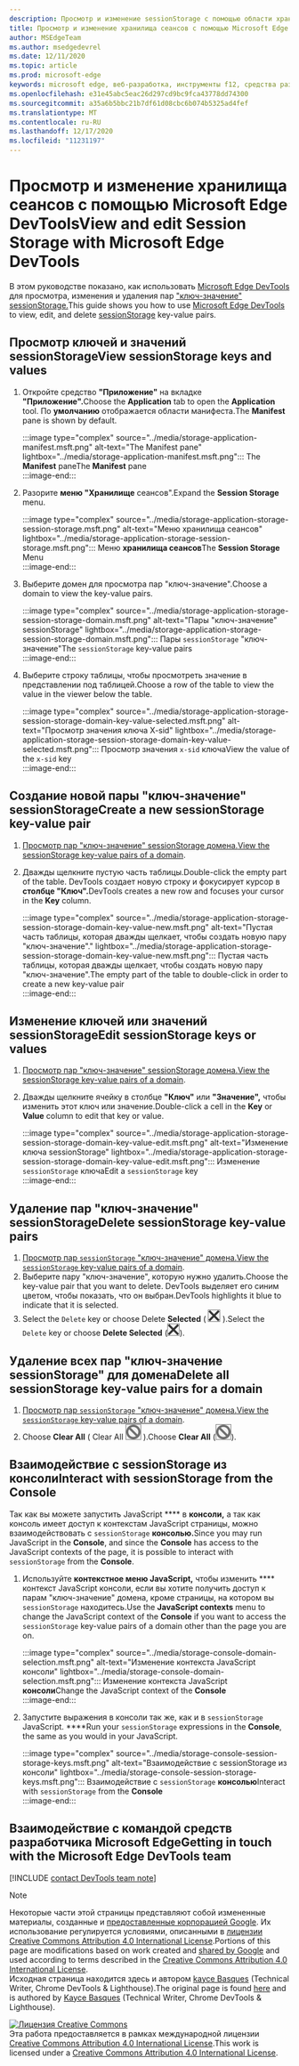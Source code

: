 ```yaml
---
description: Просмотр и изменение sessionStorage с помощью области хранилища сеансов и консоли.
title: Просмотр и изменение хранилища сеансов с помощью Microsoft Edge DevTools
author: MSEdgeTeam
ms.author: msedgedevrel
ms.date: 12/11/2020
ms.topic: article
ms.prod: microsoft-edge
keywords: microsoft edge, веб-разработка, инструменты f12, средства разработчика
ms.openlocfilehash: e31e45abc5eac26d297cd9bc9fca43778dd74300
ms.sourcegitcommit: a35a6b5bbc21b7df61d08cbc6b074b5325ad4fef
ms.translationtype: MT
ms.contentlocale: ru-RU
ms.lasthandoff: 12/17/2020
ms.locfileid: "11231197"
---
```

<!-- Copyright Kayce Basques 

   Licensed under the Apache License, Version 2.0 (the "License");
   you may not use this file except in compliance with the License.
   You may obtain a copy of the License at

       https://www.apache.org/licenses/LICENSE-2.0

   Unless required by applicable law or agreed to in writing, software
   distributed under the License is distributed on an "AS IS" BASIS,
   WITHOUT WARRANTIES OR CONDITIONS OF ANY KIND, either express or implied.
   See the License for the specific language governing permissions and
   limitations under the License.  -->

# <span data-ttu-id="481aa-104">Просмотр и изменение хранилища сеансов с помощью Microsoft Edge DevTools</span><span class="sxs-lookup"><span data-stu-id="481aa-104">View and edit Session Storage with Microsoft Edge DevTools</span></span>  

<span data-ttu-id="481aa-105">В этом руководстве показано, как использовать [Microsoft Edge DevTools][MicrosoftEdgeDevTools] для просмотра, изменения и удаления пар ["ключ-значение" sessionStorage.][MDNSessionStorage]</span><span class="sxs-lookup"><span data-stu-id="481aa-105">This guide shows you how to use [Microsoft Edge DevTools][MicrosoftEdgeDevTools] to view, edit, and delete [sessionStorage][MDNSessionStorage] key-value pairs.</span></span>  

## <span data-ttu-id="481aa-106">Просмотр ключей и значений sessionStorage</span><span class="sxs-lookup"><span data-stu-id="481aa-106">View sessionStorage keys and values</span></span>  

1.  <span data-ttu-id="481aa-107">Откройте средство **"Приложение"** на вкладке **"Приложение".**</span><span class="sxs-lookup"><span data-stu-id="481aa-107">Choose the **Application** tab to open the **Application** tool.</span></span>  <span data-ttu-id="481aa-108">По **умолчанию** отображается области манифеста.</span><span class="sxs-lookup"><span data-stu-id="481aa-108">The **Manifest** pane is shown by default.</span></span>  
    
    :::image type="complex" source="../media/storage-application-manifest.msft.png" alt-text="The Manifest pane" lightbox="../media/storage-application-manifest.msft.png":::
       <span data-ttu-id="481aa-110">The **Manifest** pane</span><span class="sxs-lookup"><span data-stu-id="481aa-110">The **Manifest** pane</span></span>  
    :::image-end:::  
    
1.  <span data-ttu-id="481aa-111">Разорите **меню "Хранилище** сеансов".</span><span class="sxs-lookup"><span data-stu-id="481aa-111">Expand the **Session Storage** menu.</span></span>  
    
    :::image type="complex" source="../media/storage-application-storage-session-storage.msft.png" alt-text="Меню хранилища сеансов" lightbox="../media/storage-application-storage-session-storage.msft.png":::
       <span data-ttu-id="481aa-113">Меню **хранилища сеансов**</span><span class="sxs-lookup"><span data-stu-id="481aa-113">The **Session Storage** Menu</span></span>  
    :::image-end:::  
    
1.  <span data-ttu-id="481aa-114">Выберите домен для просмотра пар "ключ-значение".</span><span class="sxs-lookup"><span data-stu-id="481aa-114">Choose a domain to view the key-value pairs.</span></span>  
    
    :::image type="complex" source="../media/storage-application-storage-session-storage-domain.msft.png" alt-text="Пары "ключ-значение" sessionStorage" lightbox="../media/storage-application-storage-session-storage-domain.msft.png":::
       <span data-ttu-id="481aa-116">Пары `sessionStorage` "ключ-значение"</span><span class="sxs-lookup"><span data-stu-id="481aa-116">The `sessionStorage` key-value pairs</span></span>  
    :::image-end:::  
    
1.  <span data-ttu-id="481aa-117">Выберите строку таблицы, чтобы просмотреть значение в представлении под таблицей.</span><span class="sxs-lookup"><span data-stu-id="481aa-117">Choose a row of the table to view the value in the viewer below the table.</span></span>  
    
    :::image type="complex" source="../media/storage-application-storage-session-storage-domain-key-value-selected.msft.png" alt-text="Просмотр значения ключа X-sid" lightbox="../media/storage-application-storage-session-storage-domain-key-value-selected.msft.png":::
       <span data-ttu-id="481aa-119">Просмотр значения `x-sid` ключа</span><span class="sxs-lookup"><span data-stu-id="481aa-119">View the value of the `x-sid` key</span></span>  
    :::image-end:::  
    
## <span data-ttu-id="481aa-120">Создание новой пары "ключ-значение" sessionStorage</span><span class="sxs-lookup"><span data-stu-id="481aa-120">Create a new sessionStorage key-value pair</span></span>  

1.  <span data-ttu-id="481aa-121">[Просмотр пар "ключ-значение" sessionStorage домена.](#view-sessionstorage-keys-and-values)</span><span class="sxs-lookup"><span data-stu-id="481aa-121">[View the sessionStorage key-value pairs of a domain](#view-sessionstorage-keys-and-values).</span></span>  
1.  <span data-ttu-id="481aa-122">Дважды щелкните пустую часть таблицы.</span><span class="sxs-lookup"><span data-stu-id="481aa-122">Double-click the empty part of the table.</span></span>  <span data-ttu-id="481aa-123">DevTools создает новую строку и фокусирует курсор в **столбце "Ключ".**</span><span class="sxs-lookup"><span data-stu-id="481aa-123">DevTools creates a new row and focuses your cursor in the **Key** column.</span></span>  
    
    :::image type="complex" source="../media/storage-application-storage-session-storage-domain-key-value-new.msft.png" alt-text="Пустая часть таблицы, которая дважды щелкает, чтобы создать новую пару "ключ-значение"." lightbox="../media/storage-application-storage-session-storage-domain-key-value-new.msft.png":::
       <span data-ttu-id="481aa-125">Пустая часть таблицы, которая дважды щелкает, чтобы создать новую пару "ключ-значение".</span><span class="sxs-lookup"><span data-stu-id="481aa-125">The empty part of the table to double-click in order to create a new key-value pair</span></span>  
    :::image-end:::  
    
## <span data-ttu-id="481aa-126">Изменение ключей или значений sessionStorage</span><span class="sxs-lookup"><span data-stu-id="481aa-126">Edit sessionStorage keys or values</span></span>  

1.  <span data-ttu-id="481aa-127">[Просмотр пар "ключ-значение" sessionStorage домена.](#view-sessionstorage-keys-and-values)</span><span class="sxs-lookup"><span data-stu-id="481aa-127">[View the sessionStorage key-value pairs of a domain](#view-sessionstorage-keys-and-values).</span></span>  
1.  <span data-ttu-id="481aa-128">Дважды щелкните ячейку в столбце **"Ключ"** или **"Значение",** чтобы изменить этот ключ или значение.</span><span class="sxs-lookup"><span data-stu-id="481aa-128">Double-click a cell in the **Key** or **Value** column to edit that key or value.</span></span>  
    
    :::image type="complex" source="../media/storage-application-storage-session-storage-domain-key-value-edit.msft.png" alt-text="Изменение ключа sessionStorage" lightbox="../media/storage-application-storage-session-storage-domain-key-value-edit.msft.png":::
       <span data-ttu-id="481aa-130">Изменение `sessionStorage` ключа</span><span class="sxs-lookup"><span data-stu-id="481aa-130">Edit a `sessionStorage` key</span></span>  
    :::image-end:::  
    
## <span data-ttu-id="481aa-131">Удаление пар "ключ-значение" sessionStorage</span><span class="sxs-lookup"><span data-stu-id="481aa-131">Delete sessionStorage key-value pairs</span></span>  

1.  <span data-ttu-id="481aa-132">[Просмотр пар `sessionStorage` "ключ-значение" домена.](#view-sessionstorage-keys-and-values)</span><span class="sxs-lookup"><span data-stu-id="481aa-132">[View the `sessionStorage` key-value pairs of a domain](#view-sessionstorage-keys-and-values).</span></span>  
1.  <span data-ttu-id="481aa-133">Выберите пару "ключ-значение", которую нужно удалить.</span><span class="sxs-lookup"><span data-stu-id="481aa-133">Choose the key-value pair that you want to delete.</span></span>  <span data-ttu-id="481aa-134">DevTools выделяет его синим цветом, чтобы показать, что он выбран.</span><span class="sxs-lookup"><span data-stu-id="481aa-134">DevTools highlights it blue to indicate that it is selected.</span></span>  
1.  <span data-ttu-id="481aa-135">Select the `Delete` key or choose Delete **Selected** \( ![ Delete Selected ][ImageDeleteIcon] \).</span><span class="sxs-lookup"><span data-stu-id="481aa-135">Select the `Delete` key or choose **Delete Selected** \(![Delete Selected][ImageDeleteIcon]\).</span></span>  
    
## <span data-ttu-id="481aa-136">Удаление всех пар "ключ-значение sessionStorage" для домена</span><span class="sxs-lookup"><span data-stu-id="481aa-136">Delete all sessionStorage key-value pairs for a domain</span></span>  

1.  <span data-ttu-id="481aa-137">[Просмотр пар `sessionStorage` "ключ-значение" домена.](#view-sessionstorage-keys-and-values)</span><span class="sxs-lookup"><span data-stu-id="481aa-137">[View the `sessionStorage` key-value pairs of a domain](#view-sessionstorage-keys-and-values).</span></span>  
1.  <span data-ttu-id="481aa-138">Choose **Clear All** \( Clear All ![ ][ImageClearIcon] \).</span><span class="sxs-lookup"><span data-stu-id="481aa-138">Choose **Clear All** \(![Clear All][ImageClearIcon]\).</span></span>  
    
## <span data-ttu-id="481aa-139">Взаимодействие с sessionStorage из консоли</span><span class="sxs-lookup"><span data-stu-id="481aa-139">Interact with sessionStorage from the Console</span></span>  

<span data-ttu-id="481aa-140">Так как вы можете запустить JavaScript \*\*\*\* в **консоли,** а так как консоль имеет доступ к контекстам JavaScript страницы, можно взаимодействовать с `sessionStorage` **консолью.**</span><span class="sxs-lookup"><span data-stu-id="481aa-140">Since you may run JavaScript in the **Console**, and since the **Console** has access to the JavaScript contexts of the page, it is possible to interact with `sessionStorage` from the **Console**.</span></span>  

1.  <span data-ttu-id="481aa-141">Используйте **контекстное меню JavaScript,** чтобы изменить \*\*\*\* контекст JavaScript консоли, если вы хотите получить доступ к парам "ключ-значение" домена, кроме страницы, на котором вы `sessionStorage` находитесь.</span><span class="sxs-lookup"><span data-stu-id="481aa-141">Use the **JavaScript contexts** menu to change the JavaScript context of the **Console** if you want to access the `sessionStorage` key-value pairs of a domain other than the page you are on.</span></span>  
    
    :::image type="complex" source="../media/storage-console-domain-selection.msft.png" alt-text="Изменение контекста JavaScript консоли" lightbox="../media/storage-console-domain-selection.msft.png":::
       <span data-ttu-id="481aa-143">Изменение контекста JavaScript **консоли**</span><span class="sxs-lookup"><span data-stu-id="481aa-143">Change the JavaScript context of the **Console**</span></span>  
    :::image-end:::  
    
1.  <span data-ttu-id="481aa-144">Запустите выражения в консоли так же, как и в `sessionStorage` JavaScript. \*\*\*\*</span><span class="sxs-lookup"><span data-stu-id="481aa-144">Run your `sessionStorage` expressions in the **Console**, the same as you would in your JavaScript.</span></span>  
    
    :::image type="complex" source="../media/storage-console-session-storage-keys.msft.png" alt-text="Взаимодействие с sessionStorage из консоли" lightbox="../media/storage-console-session-storage-keys.msft.png":::
       <span data-ttu-id="481aa-146">Взаимодействие с `sessionStorage` **консолью**</span><span class="sxs-lookup"><span data-stu-id="481aa-146">Interact with `sessionStorage` from the **Console**</span></span>  
    :::image-end:::  
    
## <span data-ttu-id="481aa-147">Взаимодействие с командой средств разработчика Microsoft Edge</span><span class="sxs-lookup"><span data-stu-id="481aa-147">Getting in touch with the Microsoft Edge DevTools team</span></span>  

[!INCLUDE [contact DevTools team note](../includes/contact-devtools-team-note.md)]  

<!-- image links -->  

[ImageClearIcon]: ../media/clear-icon.msft.png  
[ImageDeleteIcon]: ../media/delete-icon.msft.png  

<!-- links -->  

[MicrosoftEdgeDevTools]: ../../devtools-guide-chromium/index.md "Средства разработчика Microsoft Edge (Chromium) | Документы Майкрософт"  

[MDNSessionStorage]: https://developer.mozilla.org/docs/Web/API/Window/sessionStorage "Window.sessionStorage | MDN"  

> [!NOTE]
> <span data-ttu-id="481aa-150">Некоторые части этой страницы представляют собой измененные материалы, созданные и [предоставленные корпорацией Google][GoogleSitePolicies]. Их использование регулируется условиями, описанными в [лицензии Creative Commons Attribution 4.0 International License][CCA4IL].</span><span class="sxs-lookup"><span data-stu-id="481aa-150">Portions of this page are modifications based on work created and [shared by Google][GoogleSitePolicies] and used according to terms described in the [Creative Commons Attribution 4.0 International License][CCA4IL].</span></span>  
> <span data-ttu-id="481aa-151">Исходная страница [](https://developers.google.com/web/tools/chrome-devtools/storage/sessionstorage) находится здесь и автором [kayce Basques][KayceBasques] \(Technical Writer, Chrome DevTools \& Lighthouse\).</span><span class="sxs-lookup"><span data-stu-id="481aa-151">The original page is found [here](https://developers.google.com/web/tools/chrome-devtools/storage/sessionstorage) and is authored by [Kayce Basques][KayceBasques] \(Technical Writer, Chrome DevTools \& Lighthouse\).</span></span>  

[![Лицензия Creative Commons][CCby4Image]][CCA4IL]  
<span data-ttu-id="481aa-153">Эта работа предоставляется в рамках международной лицензии [Creative Commons Attribution 4.0 International License][CCA4IL].</span><span class="sxs-lookup"><span data-stu-id="481aa-153">This work is licensed under a [Creative Commons Attribution 4.0 International License][CCA4IL].</span></span>  

[CCA4IL]: https://creativecommons.org/licenses/by/4.0  
[CCby4Image]: https://i.creativecommons.org/l/by/4.0/88x31.png  
[GoogleSitePolicies]: https://developers.google.com/terms/site-policies  
[KayceBasques]: https://developers.google.com/web/resources/contributors/kaycebasques  
